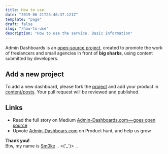 ```yaml
---
title: How to use
date: "2019-06-21T23:46:37.121Z"
template: "page"
draft: false
slug: "/how-to-use"
description: "How to use the service. Basic information"
---
```


Admin Dashboards is an [open-source project](https://github.com/admin-dashboards), created to promote the work of freelancers and small agencies in front of **big sharks**, 
using content submitted by developers.  

## Add a new project

To add a new dashboard, please fork the [project](https://github.com/admin-dashboards/dashboards) and add your product in [content/posts](https://github.com/admin-dashboards/dashboards/tree/master/content/posts). Your pull request will be reviewed  and published. 

## Links
 - Read the full story on Medium [Admin-Dashboards.com — goes open source](https://medium.com/@appseed.us/admin-dashboards-com-goes-open-source-2a95862b5eab)
 - Upvote [Admin-Dashboars.com](https://www.producthunt.com/posts/admin-dashboards) on Product hunt, and help us grow

**Thank you!**
<br /> Btw, my name is [Sm0ke](https://www.twitter.com/Sm0keDev) .. <('_')> ..
